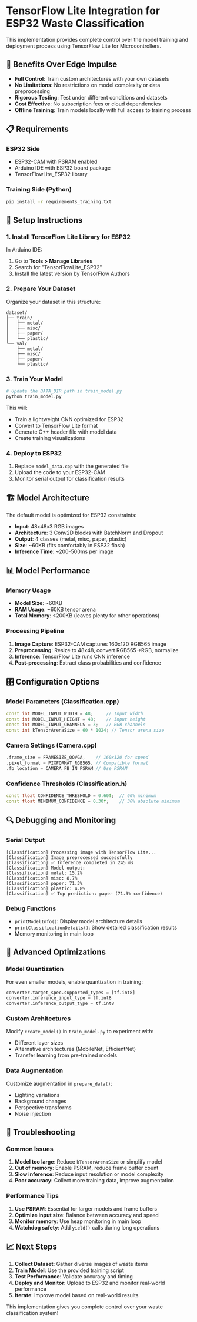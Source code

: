 # TensorFlow Lite Integration for ESP32 Waste Classification

This implementation provides complete control over the model training and deployment process using TensorFlow Lite for Microcontrollers.

## 🚀 **Benefits Over Edge Impulse**

- **Full Control**: Train custom architectures with your own datasets
- **No Limitations**: No restrictions on model complexity or data preprocessing
- **Rigorous Testing**: Test under different conditions and datasets
- **Cost Effective**: No subscription fees or cloud dependencies
- **Offline Training**: Train models locally with full access to training process

## 📋 **Requirements**

### ESP32 Side
- ESP32-CAM with PSRAM enabled
- Arduino IDE with ESP32 board package
- TensorFlowLite_ESP32 library

### Training Side (Python)
```bash
pip install -r requirements_training.txt
```

## 🔧 **Setup Instructions**

### 1. Install TensorFlow Lite Library for ESP32

In Arduino IDE:
1. Go to **Tools > Manage Libraries**
2. Search for "TensorFlowLite_ESP32"
3. Install the latest version by TensorFlow Authors

### 2. Prepare Your Dataset

Organize your dataset in this structure:
```
dataset/
├── train/
│   ├── metal/
│   ├── misc/
│   ├── paper/
│   └── plastic/
└── val/
    ├── metal/
    ├── misc/
    ├── paper/
    └── plastic/
```

### 3. Train Your Model

```bash
# Update the DATA_DIR path in train_model.py
python train_model.py
```

This will:
- Train a lightweight CNN optimized for ESP32
- Convert to TensorFlow Lite format
- Generate C++ header file with model data
- Create training visualizations

### 4. Deploy to ESP32

1. Replace `model_data.cpp` with the generated file
2. Upload the code to your ESP32-CAM
3. Monitor serial output for classification results

## 🏗️ **Model Architecture**

The default model is optimized for ESP32 constraints:

- **Input**: 48x48x3 RGB images
- **Architecture**: 3 Conv2D blocks with BatchNorm and Dropout
- **Output**: 4 classes (metal, misc, paper, plastic)
- **Size**: ~60KB (fits comfortably in ESP32 flash)
- **Inference Time**: ~200-500ms per image

## 📊 **Model Performance**

### Memory Usage
- **Model Size**: ~60KB
- **RAM Usage**: ~60KB tensor arena
- **Total Memory**: <200KB (leaves plenty for other operations)

### Processing Pipeline
1. **Image Capture**: ESP32-CAM captures 160x120 RGB565 image
2. **Preprocessing**: Resize to 48x48, convert RGB565→RGB, normalize
3. **Inference**: TensorFlow Lite runs CNN inference
4. **Post-processing**: Extract class probabilities and confidence

## 🎛️ **Configuration Options**

### Model Parameters (Classification.cpp)
```cpp
const int MODEL_INPUT_WIDTH = 48;     // Input width
const int MODEL_INPUT_HEIGHT = 48;    // Input height  
const int MODEL_INPUT_CHANNELS = 3;   // RGB channels
const int kTensorArenaSize = 60 * 1024; // Tensor arena size
```

### Camera Settings (Camera.cpp)
```cpp
.frame_size = FRAMESIZE_QQVGA,    // 160x120 for speed
.pixel_format = PIXFORMAT_RGB565, // Compatible format
.fb_location = CAMERA_FB_IN_PSRAM // Use PSRAM
```

### Confidence Thresholds (Classification.h)
```cpp
const float CONFIDENCE_THRESHOLD = 0.60f;  // 60% minimum
const float MINIMUM_CONFIDENCE = 0.30f;    // 30% absolute minimum
```

## 🔍 **Debugging and Monitoring**

### Serial Output
```
[Classification] Processing image with TensorFlow Lite...
[Classification] Image preprocessed successfully
[Classification] ✅ Inference completed in 245 ms
[Classification] Model output:
[Classification] metal: 15.2%
[Classification] misc: 8.7%
[Classification] paper: 71.3%
[Classification] plastic: 4.8%
[Classification] ✅ Top prediction: paper (71.3% confidence)
```

### Debug Functions
- `printModelInfo()`: Display model architecture details
- `printClassificationDetails()`: Show detailed classification results
- Memory monitoring in main loop

## 🚀 **Advanced Optimizations**

### Model Quantization
For even smaller models, enable quantization in training:
```python
converter.target_spec.supported_types = [tf.int8]
converter.inference_input_type = tf.int8
converter.inference_output_type = tf.int8
```

### Custom Architectures
Modify `create_model()` in `train_model.py` to experiment with:
- Different layer sizes
- Alternative architectures (MobileNet, EfficientNet)
- Transfer learning from pre-trained models

### Data Augmentation
Customize augmentation in `prepare_data()`:
- Lighting variations
- Background changes
- Perspective transforms
- Noise injection

## 🔧 **Troubleshooting**

### Common Issues

1. **Model too large**: Reduce `kTensorArenaSize` or simplify model
2. **Out of memory**: Enable PSRAM, reduce frame buffer count
3. **Slow inference**: Reduce input resolution or model complexity
4. **Poor accuracy**: Collect more training data, improve augmentation

### Performance Tips

1. **Use PSRAM**: Essential for larger models and frame buffers
2. **Optimize input size**: Balance between accuracy and speed
3. **Monitor memory**: Use heap monitoring in main loop
4. **Watchdog safety**: Add `yield()` calls during long operations

## 📈 **Next Steps**

1. **Collect Dataset**: Gather diverse images of waste items
2. **Train Model**: Use the provided training script
3. **Test Performance**: Validate accuracy and timing
4. **Deploy and Monitor**: Upload to ESP32 and monitor real-world performance
5. **Iterate**: Improve model based on real-world results

This implementation gives you complete control over your waste classification system!
